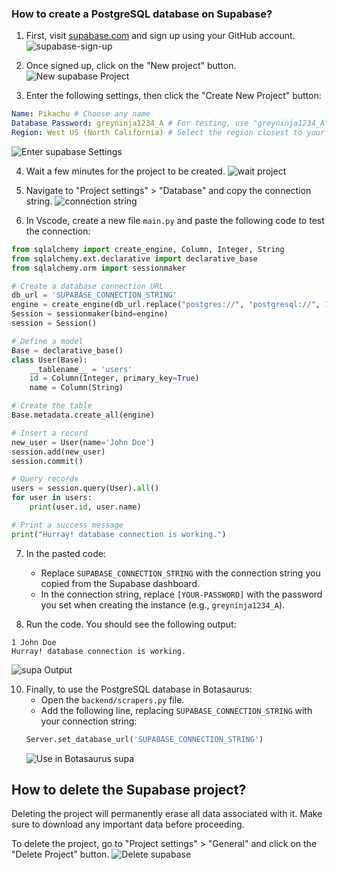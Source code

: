 ### How to create a PostgreSQL database on Supabase?

1. First, visit [supabase.com](https://supabase.com/dashboard/sign-in?) and sign up using your GitHub account.
![supabase-sign-up](https://raw.githubusercontent.com/omkarcloud/botasaurus/master/images/supabase-sign-up.png)

2. Once signed up, click on the "New project" button.
![New supabase Project](https://raw.githubusercontent.com/omkarcloud/botasaurus/master/images/new-supabase-project.png)

3. Enter the following settings, then click the "Create New Project" button:
```yaml
Name: Pikachu # Choose any name
Database Password: greyninja1234_A # For testing, use "greyninja1234_A". In production, use a strong password.
Region: West US (North California) # Select the region closest to your server for best performance.
```
![Enter supabase Settings](https://raw.githubusercontent.com/omkarcloud/botasaurus/master/images/enter-supabase-settings.png)

4. Wait a few minutes for the project to be created.
![wait project](https://raw.githubusercontent.com/omkarcloud/botasaurus/master/images/wait-project.png)

5. Navigate to "Project settings" > "Database" and copy the connection string.
![connection string](https://raw.githubusercontent.com/omkarcloud/botasaurus/master/images/connection-string.png)

6. In Vscode, create a new file `main.py` and paste the following code to test the connection:
```python
from sqlalchemy import create_engine, Column, Integer, String
from sqlalchemy.ext.declarative import declarative_base
from sqlalchemy.orm import sessionmaker

# Create a database connection URL
db_url = 'SUPABASE_CONNECTION_STRING'
engine = create_engine(db_url.replace("postgres://", "postgresql://", 1))
Session = sessionmaker(bind=engine)
session = Session()

# Define a model
Base = declarative_base()
class User(Base):
    __tablename__ = 'users'
    id = Column(Integer, primary_key=True)
    name = Column(String)

# Create the table
Base.metadata.create_all(engine)

# Insert a record
new_user = User(name='John Doe')
session.add(new_user)
session.commit()

# Query records
users = session.query(User).all()
for user in users:
    print(user.id, user.name)

# Print a success message
print("Hurray! database connection is working.")
```

7. In the pasted code:
    - Replace `SUPABASE_CONNECTION_STRING` with the connection string you copied from the Supabase dashboard.
    - In the connection string, replace `[YOUR-PASSWORD]` with the password you set when creating the instance (e.g., `greyninja1234_A`).

8. Run the code. You should see the following output:
```
1 John Doe
Hurray! database connection is working.
```
![supa Output](https://raw.githubusercontent.com/omkarcloud/botasaurus/master/images/supa-output.png)

10. Finally, to use the PostgreSQL database in Botasaurus:
    - Open the `backend/scrapers.py` file.
    - Add the following line, replacing `SUPABASE_CONNECTION_STRING` with your connection string:
    ```py
    Server.set_database_url('SUPABASE_CONNECTION_STRING')
    ```
    ![Use in Botasaurus supa](https://raw.githubusercontent.com/omkarcloud/botasaurus/master/images/use-in-botasaurus-supa.png)

## How to delete the Supabase project?
Deleting the project will permanently erase all data associated with it. Make sure to download any important data before proceeding. 

To delete the project, go to "Project settings" > "General" and click on the "Delete Project" button.
![Delete supabase](https://raw.githubusercontent.com/omkarcloud/botasaurus/master/images/delete-supabase.png)